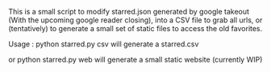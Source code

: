 This is a small script to modify starred.json generated by google takeout (With the upcoming google reader closing), into a CSV file to grab all urls, or (tentatively) to generate a small set of static files to access the old favorites.

Usage :
   python starred.py csv
will generate a starred.csv

or
   python starred.py web
will generate a small static website (currently WIP)